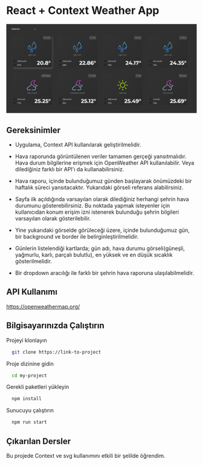 
# React + Context Weather App

<p align="center">
  <img src="./src/assets/screenshot.PNG">
<p>

## Gereksinimler

- Uygulama, Context API kullanılarak geliştirilmelidir.

- Hava raporunda görüntülenen veriler tamamen gerçeği yansıtmalıdır. Hava durum bilgilerine erişmek için OpenWeather API kullanılabilir. Veya dilediğiniz farklı bir API'ı da kullanabilirsiniz.


- Hava raporu, içinde bulunduğumuz günden başlayarak önümüzdeki bir haftalık süreci yansıtacaktır. Yukarıdaki görseli referans alabilirsiniz.


- Sayfa ilk açıldığında varsayılan olarak dilediğiniz herhangi şehrin hava durumunu gösterebilirsiniz. Bu noktada yapmak isteyenler için kullanıcıdan konum erişim izni istenerek bulunduğu şehrin bilgileri varsayılan olarak gösterilebilir.


- Yine yukarıdaki görselde görüleceği üzere, içinde bulunduğumuz gün, bir background ve border ile belirginleştirilmelidir.


- Günlerin listelendiği kartlarda; gün adı, hava durumu görseli(güneşli, yağmurlu, karlı, parçalı bulutlu), en yüksek ve en düşük sıcaklık gösterilmelidir.


- Bir dropdown aracılığı ile farklı bir şehrin hava raporuna ulaşılabilmelidir.

  
## API Kullanımı

https://openweathermap.org/

  
## Bilgisayarınızda Çalıştırın

Projeyi klonlayın

```bash
  git clone https://link-to-project
```

Proje dizinine gidin

```bash
  cd my-project
```

Gerekli paketleri yükleyin

```bash
  npm install
```

Sunucuyu çalıştırın

```bash
  npm run start
```

  
## Çıkarılan Dersler

Bu projede Context ve svg kullanımını etkili bir şelilde öğrendim.
